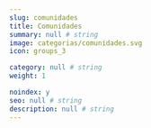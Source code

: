 ```yaml
---
slug: comunidades
title: Comunidades
summary: null # string
image: categorias/comunidades.svg
icon: groups_3

category: null # string
weight: 1

noindex: y
seo: null # string
description: null # string
---
```

